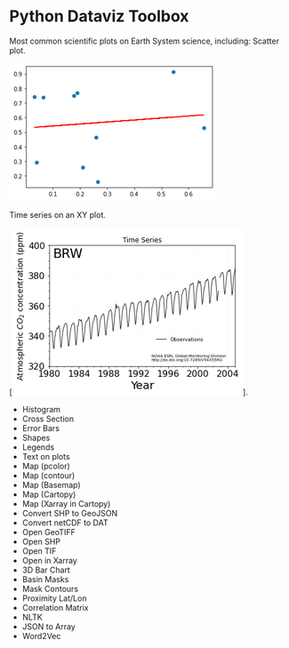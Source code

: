 # Python Dataviz Toolbox
Most common scientific plots on Earth System science, including: 
Scatter plot. 

![alt text][1]

[1]: ./IMAGES/scatter.png

Time series on an XY plot. 

[![alt text][2]]. 

[2]: ./IMAGES/XYplot.png

- Histogram
- Cross Section
- Error Bars
- Shapes
- Legends
- Text on plots
- Map (pcolor)
- Map (contour)
- Map (Basemap)
- Map (Cartopy)
- Map (Xarray in Cartopy)
- Convert SHP to GeoJSON
- Convert netCDF to DAT
- Open GeoTIFF
- Open SHP
- Open TIF
- Open in Xarray
- 3D Bar Chart
- Basin Masks
- Mask Contours
- Proximity Lat/Lon
- Correlation Matrix
- NLTK
- JSON to Array
- Word2Vec

